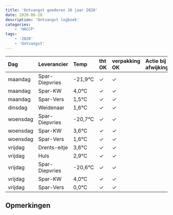 ```yaml
---
title: 'Ontvangst goederen 26 jaar 2020'
date: 2020-06-28
description: 'Ontvangst logboek'
categories:
    - 'HACCP'
tags:
    - '2020'
    - 'Ontvangst'
---
```

| Dag | Leverancier | Temp | tht OK | verpakking OK | Actie bij afwijking | Controle door |
|:---|:---|:---|:---|:---|:---|:---|
| maandag | Spar-Diepvries | -21,9°C | &check; | &check; | | DPater |
| maandag | Spar-KW | 4,0°C | &check; | &check; | | DPater |
| maandag | Spar-Vers | 1,5°C | &check; | &check; | | DPater |
| dinsdag | Weidenaar | 1,6°C | &check; | &check; | | DPater |
| woensdag | Spar-Diepvries | -20,7°C | &check; | &check; | | WPater |
| woensdag | Spar-KW | 3,6°C | &check; | &check; | | WPater |
| woensdag | Spar-Vers | 1,6°C | &check; | &check; | | WPater |
| vrijdag | Drents-eitje | 3,6°C | &check; | &check; | | WPater |
| vrijdag | Huls | 2,9°C | &check; | &check; | | WPater |
| vrijdag | Spar-Diepvries | -20,6°C | &check; | &check; | | WPater |
| vrijdag | Spar-KW | 4,0°C | &check; | &check; | | WPater |
| vrijdag | Spar-Vers | 0,0°C | &check; | &check; | | WPater |

## Opmerkingen


